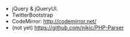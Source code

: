 - jQuery & jQueryUI.
- TwitterBootstrap
- CodeMirror: http://codemirror.net/
- (not yet) https://github.com/nikic/PHP-Parser
